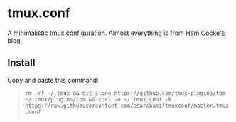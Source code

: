 # tmux.conf

A minimalistic tmux configuration. Almost everything is from [Ham Cocke's](https://www.hamvocke.com/blog/a-guide-to-customizing-your-tmux-conf) blog.
## Install
Copy and paste this command:
> `rm -rf ~/.tmux && git clone https://github.com/tmux-plugins/tpm ~/.tmux/plugins/tpm && curl -o ~/.tmux.conf -k https://raw.githubusercontent.com/asarchami/tmuxconf/master/tmux.conf`
